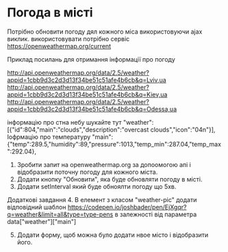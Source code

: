 # Погода в місті

Потрібно обновити погоду дял кожного міса використовуючи ajax виклик.
використовувати потрібно сервіс https://openweathermap.org/current

Приклад посилань для отримання інформації про погоду

http://api.openweathermap.org/data/2.5/weather?appid=1cbb9d3c2d3d13f34be51c51afe4b6cb&q=Lviv,ua
http://api.openweathermap.org/data/2.5/weather?appid=1cbb9d3c2d3d13f34be51c51afe4b6cb&q=Kiev,ua
http://api.openweathermap.org/data/2.5/weather?appid=1cbb9d3c2d3d13f34be51c51afe4b6cb&q=Odessa,ua

інформацію про стна небу шукайте тут 
"weather":[{"id":804,"main":"clouds","description":"overcast clouds","icon":"04n"}],
Іофрмацію про температуру 
"main":{"temp":289.5,"humidity":89,"pressure":1013,"temp_min":287.04,"temp_max":292.04},

1. Зробити запит на openweathermap.org за допоомогою апі і відобразити поточну погоду для кожного міста.
2. Додати кнопку "Обновити", яка буде обновляти погоду в місті.
3. Додати setInterval який буде обноялти погоду що 5хв.

Додаткові завдання
4. В елемент з класом "weather-pic" додати відповідний шаблон https://codepen.io/joshbader/pen/EjXgqr?q=weather&limit=all&type=type-pens
в залежності від параметра data["weather"]["main"]

5. Додати форму, щоб можна було додати нвое місто і відобразити його.
